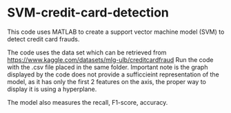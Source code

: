 # SVM-credit-card-detection

This code uses MATLAB to create a support vector machine model (SVM) to detect credit card frauds.

The code uses the data set which can be retrieved from https://www.kaggle.com/datasets/mlg-ulb/creditcardfraud
Run the code with the .csv file placed in the same folder.
Important note is the graph displayed by the code does not provide a sufficcieint representation of the model, as it has only the first 2 features on the axis, the proper way to display it is using a hyperplane.

The model also measures the recall, F1-score, accuracy.
